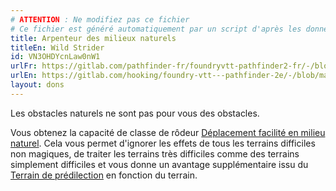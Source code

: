 ```yaml
---
# ATTENTION : Ne modifiez pas ce fichier
# Ce fichier est généré automatiquement par un script d'après les données du module Foundry VTT officiel et de sa traduction
title: Arpenteur des milieux naturels
titleEn: Wild Strider
id: VN3OHDYcnLaw0nW1
urlFr: https://gitlab.com/pathfinder-fr/foundryvtt-pathfinder2-fr/-/blob/master/data/feats/VN3OHDYcnLaw0nW1.htm
urlEn: https://gitlab.com/hooking/foundry-vtt---pathfinder-2e/-/blob/master/packs/data/feats.db/wild-strider.json
layout: dons
---
```

Les obstacles naturels ne sont pas pour vous des obstacles.

Vous obtenez la capacité de classe de rôdeur [Déplacement facilité en  milieu naturel](../capacité-classe/déplacement-facilité-en-milieu-naturel.md). Cela vous permet d'ignorer les effets de tous les terrains difficiles non magiques, de traiter les terrains très difficiles comme des terrains simplement difficiles et vous donne un avantage supplémentaire issu du [Terrain de prédilection](environnement-de-prédilection.md) en fonction du terrain.
